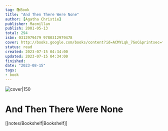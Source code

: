 ```yaml
---
tag: 📚Book
title: "And Then There Were None"
author: [Agatha Christie]
publisher: Macmillan
publish: 2001-05-13
total: 294
isbn: 0312979479 9780312979478
cover: http://books.google.com/books/content?id=ACMYLqk_7GoC&printsec=frontcover&img=1&zoom=1&edge=curl&source=gbs_api
status: read
created: 2023-07-15 04:34:00
updated: 2023-07-15 04:34:00
finished: 
date: "2023-08-15"
tags:
- book
---
```


![cover|150](http://books.google.com/books/content?id=ACMYLqk_7GoC&printsec=frontcover&img=1&zoom=1&edge=curl&source=gbs_api)

# And Then There Were None
[[notes/Bookshelf|Bookshelf]]